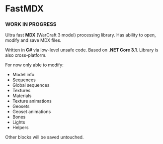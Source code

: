# FastMDX

### WORK IN PROGRESS

Ultra fast **MDX** (WarCraft 3 model) processing library. Has ability to open, modify and save MDX files.

Written in **C#** via low-level unsafe code. Based on **.NET Core 3.1**. Library is also cross-platform.

For now only able to modify:
- Model info
- Sequences
- Global sequences
- Textures
- Materials
- Texture animations
- Geosets
- Geoset animations
- Bones
- Lights
- Helpers

Other blocks will be saved untouched.
